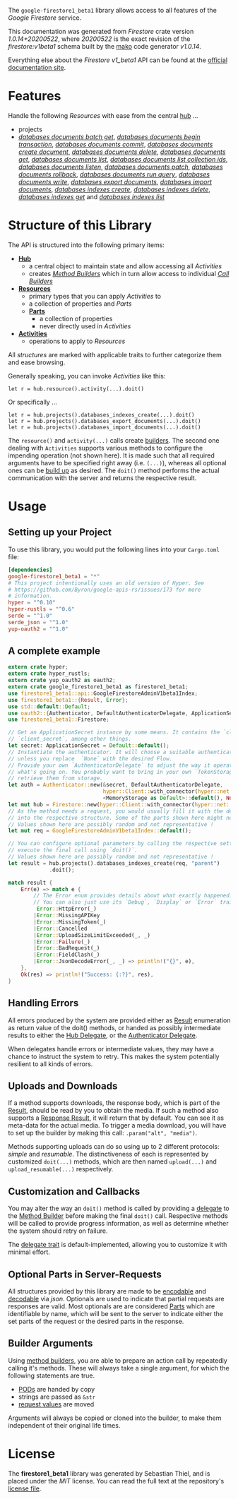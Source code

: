<!---
DO NOT EDIT !
This file was generated automatically from 'src/mako/api/README.md.mako'
DO NOT EDIT !
-->
The `google-firestore1_beta1` library allows access to all features of the *Google Firestore* service.

This documentation was generated from *Firestore* crate version *1.0.14+20200522*, where *20200522* is the exact revision of the *firestore:v1beta1* schema built by the [mako](http://www.makotemplates.org/) code generator *v1.0.14*.

Everything else about the *Firestore* *v1_beta1* API can be found at the
[official documentation site](https://cloud.google.com/firestore).
# Features

Handle the following *Resources* with ease from the central [hub](https://docs.rs/google-firestore1_beta1/1.0.14+20200522/google_firestore1_beta1/Firestore) ... 

* projects
 * [*databases documents batch get*](https://docs.rs/google-firestore1_beta1/1.0.14+20200522/google_firestore1_beta1/api::ProjectDatabaseDocumentBatchGetCall), [*databases documents begin transaction*](https://docs.rs/google-firestore1_beta1/1.0.14+20200522/google_firestore1_beta1/api::ProjectDatabaseDocumentBeginTransactionCall), [*databases documents commit*](https://docs.rs/google-firestore1_beta1/1.0.14+20200522/google_firestore1_beta1/api::ProjectDatabaseDocumentCommitCall), [*databases documents create document*](https://docs.rs/google-firestore1_beta1/1.0.14+20200522/google_firestore1_beta1/api::ProjectDatabaseDocumentCreateDocumentCall), [*databases documents delete*](https://docs.rs/google-firestore1_beta1/1.0.14+20200522/google_firestore1_beta1/api::ProjectDatabaseDocumentDeleteCall), [*databases documents get*](https://docs.rs/google-firestore1_beta1/1.0.14+20200522/google_firestore1_beta1/api::ProjectDatabaseDocumentGetCall), [*databases documents list*](https://docs.rs/google-firestore1_beta1/1.0.14+20200522/google_firestore1_beta1/api::ProjectDatabaseDocumentListCall), [*databases documents list collection ids*](https://docs.rs/google-firestore1_beta1/1.0.14+20200522/google_firestore1_beta1/api::ProjectDatabaseDocumentListCollectionIdCall), [*databases documents listen*](https://docs.rs/google-firestore1_beta1/1.0.14+20200522/google_firestore1_beta1/api::ProjectDatabaseDocumentListenCall), [*databases documents patch*](https://docs.rs/google-firestore1_beta1/1.0.14+20200522/google_firestore1_beta1/api::ProjectDatabaseDocumentPatchCall), [*databases documents rollback*](https://docs.rs/google-firestore1_beta1/1.0.14+20200522/google_firestore1_beta1/api::ProjectDatabaseDocumentRollbackCall), [*databases documents run query*](https://docs.rs/google-firestore1_beta1/1.0.14+20200522/google_firestore1_beta1/api::ProjectDatabaseDocumentRunQueryCall), [*databases documents write*](https://docs.rs/google-firestore1_beta1/1.0.14+20200522/google_firestore1_beta1/api::ProjectDatabaseDocumentWriteCall), [*databases export documents*](https://docs.rs/google-firestore1_beta1/1.0.14+20200522/google_firestore1_beta1/api::ProjectDatabaseExportDocumentCall), [*databases import documents*](https://docs.rs/google-firestore1_beta1/1.0.14+20200522/google_firestore1_beta1/api::ProjectDatabaseImportDocumentCall), [*databases indexes create*](https://docs.rs/google-firestore1_beta1/1.0.14+20200522/google_firestore1_beta1/api::ProjectDatabaseIndexeCreateCall), [*databases indexes delete*](https://docs.rs/google-firestore1_beta1/1.0.14+20200522/google_firestore1_beta1/api::ProjectDatabaseIndexeDeleteCall), [*databases indexes get*](https://docs.rs/google-firestore1_beta1/1.0.14+20200522/google_firestore1_beta1/api::ProjectDatabaseIndexeGetCall) and [*databases indexes list*](https://docs.rs/google-firestore1_beta1/1.0.14+20200522/google_firestore1_beta1/api::ProjectDatabaseIndexeListCall)




# Structure of this Library

The API is structured into the following primary items:

* **[Hub](https://docs.rs/google-firestore1_beta1/1.0.14+20200522/google_firestore1_beta1/Firestore)**
    * a central object to maintain state and allow accessing all *Activities*
    * creates [*Method Builders*](https://docs.rs/google-firestore1_beta1/1.0.14+20200522/google_firestore1_beta1/client::MethodsBuilder) which in turn
      allow access to individual [*Call Builders*](https://docs.rs/google-firestore1_beta1/1.0.14+20200522/google_firestore1_beta1/client::CallBuilder)
* **[Resources](https://docs.rs/google-firestore1_beta1/1.0.14+20200522/google_firestore1_beta1/client::Resource)**
    * primary types that you can apply *Activities* to
    * a collection of properties and *Parts*
    * **[Parts](https://docs.rs/google-firestore1_beta1/1.0.14+20200522/google_firestore1_beta1/client::Part)**
        * a collection of properties
        * never directly used in *Activities*
* **[Activities](https://docs.rs/google-firestore1_beta1/1.0.14+20200522/google_firestore1_beta1/client::CallBuilder)**
    * operations to apply to *Resources*

All *structures* are marked with applicable traits to further categorize them and ease browsing.

Generally speaking, you can invoke *Activities* like this:

```Rust,ignore
let r = hub.resource().activity(...).doit()
```

Or specifically ...

```ignore
let r = hub.projects().databases_indexes_create(...).doit()
let r = hub.projects().databases_export_documents(...).doit()
let r = hub.projects().databases_import_documents(...).doit()
```

The `resource()` and `activity(...)` calls create [builders][builder-pattern]. The second one dealing with `Activities` 
supports various methods to configure the impending operation (not shown here). It is made such that all required arguments have to be 
specified right away (i.e. `(...)`), whereas all optional ones can be [build up][builder-pattern] as desired.
The `doit()` method performs the actual communication with the server and returns the respective result.

# Usage

## Setting up your Project

To use this library, you would put the following lines into your `Cargo.toml` file:

```toml
[dependencies]
google-firestore1_beta1 = "*"
# This project intentionally uses an old version of Hyper. See
# https://github.com/Byron/google-apis-rs/issues/173 for more
# information.
hyper = "^0.10"
hyper-rustls = "^0.6"
serde = "^1.0"
serde_json = "^1.0"
yup-oauth2 = "^1.0"
```

## A complete example

```Rust
extern crate hyper;
extern crate hyper_rustls;
extern crate yup_oauth2 as oauth2;
extern crate google_firestore1_beta1 as firestore1_beta1;
use firestore1_beta1::api::GoogleFirestoreAdminV1beta1Index;
use firestore1_beta1::{Result, Error};
use std::default::Default;
use oauth2::{Authenticator, DefaultAuthenticatorDelegate, ApplicationSecret, MemoryStorage};
use firestore1_beta1::Firestore;

// Get an ApplicationSecret instance by some means. It contains the `client_id` and 
// `client_secret`, among other things.
let secret: ApplicationSecret = Default::default();
// Instantiate the authenticator. It will choose a suitable authentication flow for you, 
// unless you replace  `None` with the desired Flow.
// Provide your own `AuthenticatorDelegate` to adjust the way it operates and get feedback about 
// what's going on. You probably want to bring in your own `TokenStorage` to persist tokens and
// retrieve them from storage.
let auth = Authenticator::new(&secret, DefaultAuthenticatorDelegate,
                              hyper::Client::with_connector(hyper::net::HttpsConnector::new(hyper_rustls::TlsClient::new())),
                              <MemoryStorage as Default>::default(), None);
let mut hub = Firestore::new(hyper::Client::with_connector(hyper::net::HttpsConnector::new(hyper_rustls::TlsClient::new())), auth);
// As the method needs a request, you would usually fill it with the desired information
// into the respective structure. Some of the parts shown here might not be applicable !
// Values shown here are possibly random and not representative !
let mut req = GoogleFirestoreAdminV1beta1Index::default();

// You can configure optional parameters by calling the respective setters at will, and
// execute the final call using `doit()`.
// Values shown here are possibly random and not representative !
let result = hub.projects().databases_indexes_create(req, "parent")
             .doit();

match result {
    Err(e) => match e {
        // The Error enum provides details about what exactly happened.
        // You can also just use its `Debug`, `Display` or `Error` traits
         Error::HttpError(_)
        |Error::MissingAPIKey
        |Error::MissingToken(_)
        |Error::Cancelled
        |Error::UploadSizeLimitExceeded(_, _)
        |Error::Failure(_)
        |Error::BadRequest(_)
        |Error::FieldClash(_)
        |Error::JsonDecodeError(_, _) => println!("{}", e),
    },
    Ok(res) => println!("Success: {:?}", res),
}

```
## Handling Errors

All errors produced by the system are provided either as [Result](https://docs.rs/google-firestore1_beta1/1.0.14+20200522/google_firestore1_beta1/client::Result) enumeration as return value of
the doit() methods, or handed as possibly intermediate results to either the 
[Hub Delegate](https://docs.rs/google-firestore1_beta1/1.0.14+20200522/google_firestore1_beta1/client::Delegate), or the [Authenticator Delegate](https://docs.rs/yup-oauth2/*/yup_oauth2/trait.AuthenticatorDelegate.html).

When delegates handle errors or intermediate values, they may have a chance to instruct the system to retry. This 
makes the system potentially resilient to all kinds of errors.

## Uploads and Downloads
If a method supports downloads, the response body, which is part of the [Result](https://docs.rs/google-firestore1_beta1/1.0.14+20200522/google_firestore1_beta1/client::Result), should be
read by you to obtain the media.
If such a method also supports a [Response Result](https://docs.rs/google-firestore1_beta1/1.0.14+20200522/google_firestore1_beta1/client::ResponseResult), it will return that by default.
You can see it as meta-data for the actual media. To trigger a media download, you will have to set up the builder by making
this call: `.param("alt", "media")`.

Methods supporting uploads can do so using up to 2 different protocols: 
*simple* and *resumable*. The distinctiveness of each is represented by customized 
`doit(...)` methods, which are then named `upload(...)` and `upload_resumable(...)` respectively.

## Customization and Callbacks

You may alter the way an `doit()` method is called by providing a [delegate](https://docs.rs/google-firestore1_beta1/1.0.14+20200522/google_firestore1_beta1/client::Delegate) to the 
[Method Builder](https://docs.rs/google-firestore1_beta1/1.0.14+20200522/google_firestore1_beta1/client::CallBuilder) before making the final `doit()` call. 
Respective methods will be called to provide progress information, as well as determine whether the system should 
retry on failure.

The [delegate trait](https://docs.rs/google-firestore1_beta1/1.0.14+20200522/google_firestore1_beta1/client::Delegate) is default-implemented, allowing you to customize it with minimal effort.

## Optional Parts in Server-Requests

All structures provided by this library are made to be [encodable](https://docs.rs/google-firestore1_beta1/1.0.14+20200522/google_firestore1_beta1/client::RequestValue) and 
[decodable](https://docs.rs/google-firestore1_beta1/1.0.14+20200522/google_firestore1_beta1/client::ResponseResult) via *json*. Optionals are used to indicate that partial requests are responses 
are valid.
Most optionals are are considered [Parts](https://docs.rs/google-firestore1_beta1/1.0.14+20200522/google_firestore1_beta1/client::Part) which are identifiable by name, which will be sent to 
the server to indicate either the set parts of the request or the desired parts in the response.

## Builder Arguments

Using [method builders](https://docs.rs/google-firestore1_beta1/1.0.14+20200522/google_firestore1_beta1/client::CallBuilder), you are able to prepare an action call by repeatedly calling it's methods.
These will always take a single argument, for which the following statements are true.

* [PODs][wiki-pod] are handed by copy
* strings are passed as `&str`
* [request values](https://docs.rs/google-firestore1_beta1/1.0.14+20200522/google_firestore1_beta1/client::RequestValue) are moved

Arguments will always be copied or cloned into the builder, to make them independent of their original life times.

[wiki-pod]: http://en.wikipedia.org/wiki/Plain_old_data_structure
[builder-pattern]: http://en.wikipedia.org/wiki/Builder_pattern
[google-go-api]: https://github.com/google/google-api-go-client

# License
The **firestore1_beta1** library was generated by Sebastian Thiel, and is placed 
under the *MIT* license.
You can read the full text at the repository's [license file][repo-license].

[repo-license]: https://github.com/Byron/google-apis-rsblob/master/LICENSE.md
